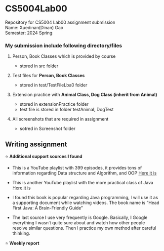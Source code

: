 # CS5004Lab00

Repository for CS5004 Lab00 assignment submission\
Name: Xuedinan(Dinan) Gao\
Semester: 2024 Spring

### My submission include following directory/files

1. Person, Book Classes which is provided by course
   -  stored in src folder

2. Test files for **Person, Book Classes**
   - stored in test/TestFileLba0 folder
     
3. Extension practice with **Animal Class, Dog Class (inherit from Animal)**
   - stored in extensionPractice folder
   - test file is stored in folder testAnimal, DogTest

4. All screenshots that are required in assignment
   - sotred in Screenshot folder
  
## Writing assignment

:star:  **Additional support sources I found**
  - This is a YouTube playlist with 399 episodes, it provides tons of information regarding Data structure and Algorithm, and OOP [Here it is](https://youtube.com/playlist?list=PLFbd8KZNbe-9MNUoTVeKrIACuTrhIEFNA&si=wTKgoYZPPDAE5kWP)

  - This is another YouTube playlist with the more practical class of Java [Here it is](https://youtube.com/playlist?list=PLmOn9nNkQxJFvyhDYx0ya4F75uTtUHA_f&si=J_cSmsael55iVlNd)

  - I found this book is popular regarding Java programming, I will use it as a supporting document while watching videos. The book name is “Head First Java: A Brain-Friendly Guide”
    
  - The last source I use very frequently is Google. Basically, I Google everything I wasn’t quite sure about and watch how other people resolve similar questions. Then I practice my own   method after careful thinking.

:star:  **Weekly report**
